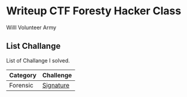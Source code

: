 # Writeup CTF Foresty Hacker Class
Willl Volunteer Army

## List Challange
List of Challange I solved.

| Category | Challenge |
| --- | --- |
| Forensic | [Signature](/Signature/)

